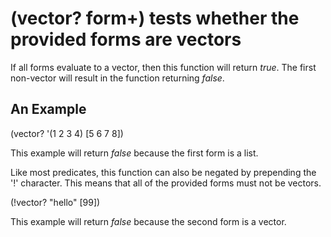 # (vector? form+) tests whether the provided forms are vectors
If all forms evaluate to a vector, then this function will return _true_. The first non-vector will result in the function returning _false_.

## An Example

  (vector? '(1 2 3 4) [5 6 7 8])

This example will return _false_ because the first form is a list.

Like most predicates, this function can also be negated by prepending the '!' character. This means that all of the provided forms must not be vectors.

  (!vector? "hello" [99])

This example will return _false_ because the second form is a vector.
